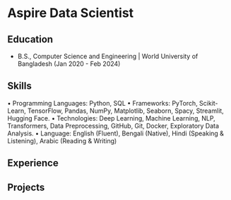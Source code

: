 # Aspire Data Scientist

## Education
- B.S., Computer Science and Engineering | World University of Bangladesh (Jan 2020 - Feb 2024)

## Skills
•	Programming Languages: Python, SQL
•	Frameworks: PyTorch, Scikit-Learn, TensorFlow, Pandas, NumPy, Matplotlib, Seaborn, Spacy, Streamlit, Hugging Face.
•	Technologies: Deep Learning, Machine Learning, NLP, Transformers, Data Preprocessing, GitHub, Git, Docker, Exploratory Data Analysis.
•	Language: English (Fluent), Bengali (Native), Hindi (Speaking & Listening), Arabic (Reading & Writing)


## Experience

## Projects
